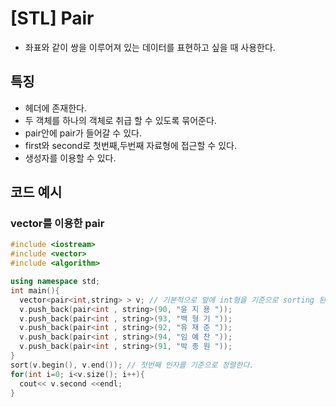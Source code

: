 # [STL]  Pair

- 좌표와 같이 쌍을 이루어져 있는 데이터를 표현하고 싶을 때 사용한다.

## 특징
-   <utility> 헤더에 존재한다.
- 두 객체를 하나의 객체로 취급 할 수 있도록 묶어준다.
- pair안에 pair가 들어갈 수 있다.
- first와 second로 첫번째,두번째 자료형에 접근할 수 있다.
- 생성자를 이용할 수 있다.
## 코드 예시

###  vector를 이용한 pair
```c++
#include <iostream>
#include <vector>
#include <algorithm>

using namespace std;
int main(){
  vector<pair<int,string> > v; // 기본적으로 앞에 int형을 기준으로 sorting 된다.
  v.push_back(pair<int , string>(90, "윤 지 용 "));
  v.push_back(pair<int , string>(93, "백 형 기 "));
  v.push_back(pair<int , string>(92, "유 재 준 "));
  v.push_back(pair<int , string>(94, "임 예 찬 "));
  v.push_back(pair<int , string>(91, "박 종 원 "));  
}
sort(v.begin(), v.end()); // 첫번째 인자를 기준으로 정렬한다.
for(int i=0; i<v.size(); i++){
  cout<< v.second <<endl;
}
```
